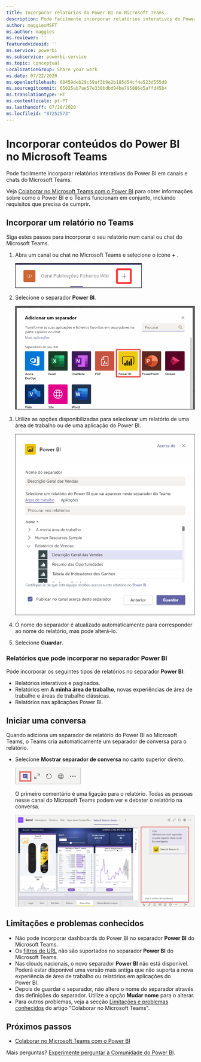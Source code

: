 ```yaml
---
title: Incorporar relatórios do Power BI no Microsoft Teams
description: Pode facilmente incorporar relatórios interativos do Power BI em canais e chats do Microsoft Teams. .
author: maggiesMSFT
ms.author: maggies
ms.reviewer: ''
featuredvideoid: ''
ms.service: powerbi
ms.subservice: powerbi-service
ms.topic: conceptual
LocalizationGroup: Share your work
ms.date: 07/22/2020
ms.openlocfilehash: 68459deb29c59af3b9e2b185d54cf4e523d555d8
ms.sourcegitcommit: 65025ab7ae57e338bdbd94be795886e5affd45b4
ms.translationtype: HT
ms.contentlocale: pt-PT
ms.lasthandoff: 07/28/2020
ms.locfileid: "87252573"
---
```

# <a name="embed-power-bi-content-in-microsoft-teams"></a>Incorporar conteúdos do Power BI no Microsoft Teams

Pode facilmente incorporar relatórios interativos do Power BI em canais e chats do Microsoft Teams. 

Veja [Colaborar no Microsoft Teams com o Power BI](service-embed-report-microsoft-teams.md) para obter informações sobre como o Power BI e o Teams funcionam em conjunto, incluindo requisitos que precisa de cumprir.

## <a name="embed-a-report-in-teams"></a>Incorporar um relatório no Teams

Siga estes passos para incorporar o seu relatório num canal ou chat do Microsoft Teams.

1. Abra um canal ou chat no Microsoft Teams e selecione o ícone **+** .

    ![Captura de ecrã a mostrar a opção Adicionar um separador a um canal ou chat.](media/service-embed-report-microsoft-teams/service-embed-report-microsoft-teams-add.png)

1. Selecione o separador **Power BI**.

    ![Captura de ecrã a mostrar a lista de separadores do Microsoft Teams e o Power BI.](media/service-embed-report-microsoft-teams/service-embed-report-microsoft-teams-tab.png)

1. Utilize as opções disponibilizadas para selecionar um relatório de uma área de trabalho ou de uma aplicação do Power BI.

    ![Captura de ecrã a mostrar as Definições do separador Power BI para Microsoft Teams.](media/service-embed-report-microsoft-teams/service-embed-report-microsoft-teams-tab-settings.png)

1. O nome do separador é atualizado automaticamente para corresponder ao nome do relatório, mas pode alterá-lo.

1. Selecione **Guardar**.

### <a name="reports-you-can-embed-on-the-power-bi-tab"></a>Relatórios que pode incorporar no separador Power BI

Pode incorporar os seguintes tipos de relatórios no separador **Power BI**:

- Relatórios interativos e paginados.
- Relatórios em **A minha área de trabalho**, novas experiências de área de trabalho e áreas de trabalho clássicas.
- Relatórios nas aplicações Power BI.

## <a name="start-a-conversation"></a>Iniciar uma conversa

Quando adiciona um separador de relatório do Power BI ao Microsoft Teams, o Teams cria automaticamente um separador de conversa para o relatório.

- Selecione **Mostrar separador de conversa** no canto superior direito.

    ![Captura de ecrã a mostrar o ícone Mostrar separador de conversa.](media/service-embed-report-microsoft-teams/power-bi-teams-conversation-icon.png)

    O primeiro comentário é uma ligação para o relatório. Todas as pessoas nesse canal do Microsoft Teams podem ver e debater o relatório na conversa.

    ![Captura de ecrã a mostrar a conversa no separador.](media/service-embed-report-microsoft-teams/power-bi-teams-conversation-tab.png)

## <a name="known-issues-and-limitations"></a>Limitações e problemas conhecidos

- Não pode incorporar dashboards do Power BI no separador **Power BI** do Microsoft Teams.
- Os [filtros de URL](service-url-filters.md) não são suportados no separador **Power BI** do Microsoft Teams.
- Nas clouds nacionais, o novo separador **Power BI** não está disponível. Poderá estar disponível uma versão mais antiga que não suporta a nova experiência de área de trabalho ou relatórios em aplicações do Power BI.
- Depois de guardar o separador, não altere o nome do separador através das definições do separador. Utilize a opção **Mudar nome** para o alterar.
- Para outros problemas, veja a secção [Limitações e problemas conhecidos](service-collaborate-microsoft-teams.md#known-issues-and-limitations) do artigo "Colaborar no Microsoft Teams".

## <a name="next-steps"></a>Próximos passos

- [Colaborar no Microsoft Teams com o Power BI](service-collaborate-microsoft-teams.md)

Mais perguntas? [Experimente perguntar à Comunidade do Power BI](https://community.powerbi.com/).
